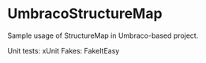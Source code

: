 # UmbracoStructureMap

Sample usage of StructureMap in Umbraco-based project.

Unit tests: xUnit
Fakes: FakeItEasy
